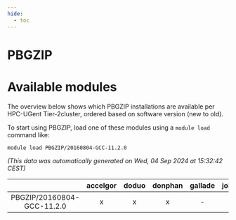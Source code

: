```yaml
---
hide:
  - toc
---
```


PBGZIP
======

# Available modules


The overview below shows which PBGZIP installations are available per HPC-UGent Tier-2cluster, ordered based on software version (new to old).

To start using PBGZIP, load one of these modules using a `module load` command like:

```shell
module load PBGZIP/20160804-GCC-11.2.0
```

*(This data was automatically generated on Wed, 04 Sep 2024 at 15:32:42 CEST)*  

| |accelgor|doduo|donphan|gallade|joltik|shinx|skitty|
| :---: | :---: | :---: | :---: | :---: | :---: | :---: | :---: |
|PBGZIP/20160804-GCC-11.2.0|x|x|x|-|x|-|x|
